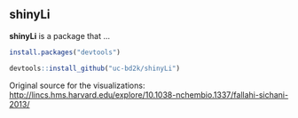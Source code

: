 shinyLi
-------

**shinyLi** is a package that ...

```R
install.packages("devtools")
```

```R
devtools::install_github("uc-bd2k/shinyLi")
```

Original source for the visualizations:
http://lincs.hms.harvard.edu/explore/10.1038-nchembio.1337/fallahi-sichani-2013/
